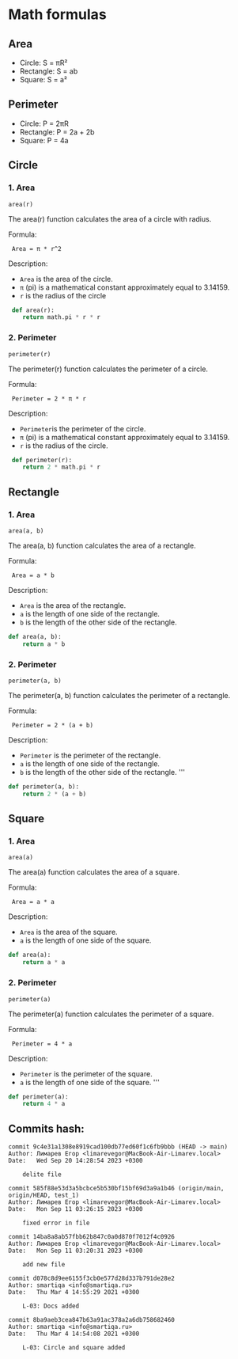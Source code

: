 # Math formulas
## Area
- Circle: S = πR²
- Rectangle: S = ab
- Square: S = a²

## Perimeter
- Circle: P = 2πR
- Rectangle: P = 2a + 2b
- Square: P = 4a

## Circle
### 1. Area

```
area(r)
```
 The area(r) function calculates the area of ​​a circle with radius.

Formula:

     Area = π * r^2

Description:
- `Area` is the area of the circle.
- `π` (pi) is a mathematical constant approximately equal to 3.14159.
- `r` is the radius of the circle
  
```python
 def area(r):  
    return math.pi * r * r
```

### 2. Perimeter

```
perimeter(r)
```
 The perimeter(r) function calculates the perimeter of a circle. 


Formula:

     Perimeter = 2 * π * r

Description:
- `Perimeter`is the perimeter of the circle.
- `π` (pi) is a mathematical constant approximately equal to 3.14159.
- `r` is the radius of the circle.
  
```python
 def perimeter(r): 
    return 2 * math.pi * r
```


## Rectangle

### 1. Area

```
area(a, b)
```
  The area(a, b) function calculates the area of a rectangle.

Formula:

     Area = a * b

Description:
- `Area` is the area of the rectangle.
- `a` is the length of one side of the rectangle.
- `b` is the length of the other side of the rectangle.
  
```python
def area(a, b):
    return a * b
```
### 2. Perimeter

```
perimeter(a, b)
```
The perimeter(a, b) function calculates the perimeter of a rectangle.

Formula:

     Perimeter = 2 * (a + b)

Description:
- `Perimeter` is the perimeter of the rectangle.
- `a` is the length of one side of the rectangle.
- `b` is the length of the other side of the rectangle.
    '''
  
```python
def perimeter(a, b):
    return 2 * (a + b)
```
## Square

### 1. Area

```
area(a)
```
The area(a) function calculates the area of a square.

Formula:

     Area = a * a

Description:
- `Area` is the area of the square.
- `a` is the length of one side of the square.
  
```python
def area(a):
    return a * a
```
### 2. Perimeter

```
perimeter(a)
```
The perimeter(a) function calculates the perimeter of a square.

Formula:

     Perimeter = 4 * a

Description:
- `Perimeter` is the perimeter of the square.
-  `a` is the length of one side of the square.
    '''
  
```python
def perimeter(a):
    return 4 * a
```
## Commits hash:
```
commit 9c4e31a1308e8919cad100db77ed60f1c6fb9bbb (HEAD -> main)
Author: Лимарев Егор <limarevegor@MacBook-Air-Limarev.local>
Date:   Wed Sep 20 14:28:54 2023 +0300

    delite file

commit 585f88e53d3a5bcbce5b530bf15bf69d3a9a1b46 (origin/main, origin/HEAD, test_1)
Author: Лимарев Егор <limarevegor@MacBook-Air-Limarev.local>
Date:   Mon Sep 11 03:26:15 2023 +0300

    fixed error in file

commit 14ba8a8ab57fbb62b847c0a0d870f7012f4c0926
Author: Лимарев Егор <limarevegor@MacBook-Air-Limarev.local>
Date:   Mon Sep 11 03:20:31 2023 +0300

    add new file

commit d078c8d9ee6155f3cb0e577d28d337b791de28e2
Author: smartiqa <info@smartiqa.ru>
Date:   Thu Mar 4 14:55:29 2021 +0300

    L-03: Docs added

commit 8ba9aeb3cea847b63a91ac378a2a6db758682460
Author: smartiqa <info@smartiqa.ru>
Date:   Thu Mar 4 14:54:08 2021 +0300

    L-03: Circle and square added
```











